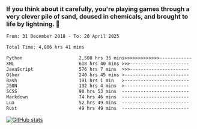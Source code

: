 ### If you think about it carefully, you're playing games through a very clever pile of sand, doused in chemicals, and brought to life by lightning.  👋


<!--START_SECTION:waka-->

```txt
From: 31 December 2018 - To: 20 April 2025

Total Time: 4,806 hrs 41 mins

Python                     2,508 hrs 36 mins>>>>>>>>>>>>>------------   52.20 %
XML                        618 hrs 40 mins >>>----------------------   12.87 %
JavaScript                 576 hrs 7 mins  >>>----------------------   11.99 %
Other                      240 hrs 45 mins >------------------------   05.01 %
Bash                       191 hrs 1 min   >------------------------   03.97 %
JSON                       132 hrs 4 mins  >------------------------   02.75 %
SCSS                       90 hrs 53 mins  -------------------------   01.89 %
Markdown                   74 hrs 46 mins  -------------------------   01.56 %
Lua                        52 hrs 49 mins  -------------------------   01.10 %
Rust                       49 hrs 49 mins  -------------------------   01.04 %
```

<!--END_SECTION:waka-->

[![GitHub stats](https://github-readme-stats.vercel.app/api?username=XenophonLXH&show_icons=true&theme=dark)](https://github.com/anuraghazra/github-readme-stats)

